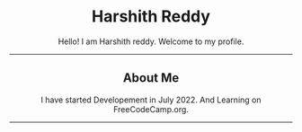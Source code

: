 <h1 align="center">Harshith Reddy</h1>
<p align="center">
Hello! I am Harshith reddy. Welcome to my profile.
</p>
<hr />
<h2 align="center">About Me </h2>
<p align="center">
I have started Developement in July 2022. And Learning on FreeCodeCamp.org.
</p>
<hr />

